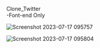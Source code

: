 
Clone_Twitter</br>
 -Font-end Only

![Screenshot 2023-07-17 095757](https://github.com/RachaponKjr/Twitter_Clone-2023/assets/96329393/d97525ee-1d72-4354-a758-bfdbe3892252)

![Screenshot 2023-07-17 095804](https://github.com/RachaponKjr/Twitter_Clone-2023/assets/96329393/09fe42cd-8eff-46c8-a272-664a2bf41c9a)
